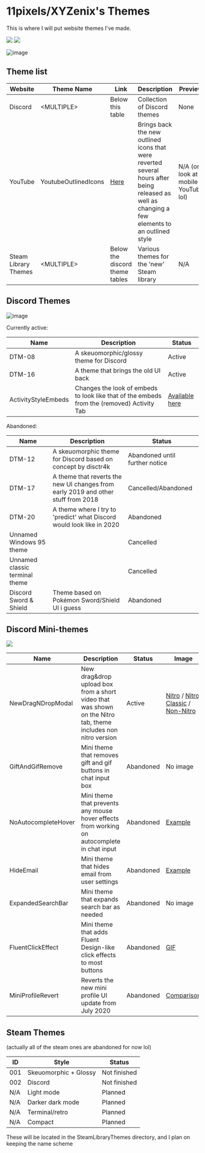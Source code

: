 # 11pixels/XYZenix's Themes

This is where I will put website themes I've made.

[![](https://img.shields.io/github/commit-activity/m/XYZenix/XYZenixThemes?color=4499ff&style=for-the-badge)](https://github.com/XYZenix/XYZenixThemes/commits/master)
[![](https://img.shields.io/github/last-commit/XYZenix/XYZenixThemes?style=for-the-badge)](https://github.com/XYZenix/XYZenixThemes/commits/master)

![image](https://user-images.githubusercontent.com/51988432/145855755-eb6e336a-06f9-4a1b-a10a-e0d5897d9af8.png)
## Theme list

Website | Theme Name | Link | Description | Preview
--------|------------|------|-------------|--------
Discord | \<MULTIPLE\> | Below this table | Collection of Discord themes | None
YouTube | YoutubeOutlinedIcons | [Here](https://github.com/XYZenix/XYZenixThemes/blob/master/YoutubeOutlinedIcons.css) | Brings back the new outlined icons that were reverted several hours after being released as well as changing a few elements to an outlined style | N/A (or look at mobile YouTube lol)
Steam Library Themes | \<MULTIPLE\> | Below the discord theme tables | Various themes for the 'new' Steam library | N/A

## Discord Themes

![image](https://user-images.githubusercontent.com/51988432/145855507-90b72bb4-816e-4f66-9f36-31a898da9b91.png)

Currently active:

Name | Description  | Status
-----|--------------|-------
DTM-08 | A skeuomorphic/glossy theme for Discord | Active
DTM-16 | A theme that brings the old UI back | Active
ActivityStyleEmbeds | Changes the look of embeds to look like that of the embeds from the (removed) Activity Tab | [Available here](https://github.com/XYZenix/ActivityStyleEmbeds)

Abandoned:

Name | Description  | Status
-----|--------------|-------
DTM-12 | A skeuomorphic theme for Discord based on concept by disctr4k | Abandoned until further notice
DTM-17 | A theme that reverts the new UI changes from early 2019 and other stuff from 2018 | Cancelled/Abandoned
DTM-20 | A theme where I try to 'predict' what Discord would look like in 2020 | Abandoned
Unnamed Windows 95 theme | | Cancelled
Unnamed classic terminal theme | | Cancelled
Discord Sword & Shield | Theme based on Pokémon Sword/Shield UI i guess | Abandoned

## Discord Mini-themes

![](https://cdn.discordapp.com/attachments/733624227378495488/812686431256444998/unknown.png)

Name | Description | Status | Image
-----|-------------|--------|------
NewDragNDropModal | New drag&drop upload box from a short video that was shown on the Nitro tab, theme includes non nitro version | Active |[Nitro](https://cdn.discordapp.com/attachments/581117911117070336/638606292843233310/unknown.png) / [Nitro Classic](https://cdn.discordapp.com/attachments/531523467636375554/590955254200401926/unknown.png) / [Non-Nitro](https://cdn.discordapp.com/attachments/531523467636375554/590955483863580682/unknown.png)
GiftAndGifRemove | Mini theme that removes gift and gif buttons in chat input box | Abandoned | No image
NoAutocompleteHover | Mini theme that prevents any mouse hover effects from working on autocomplete in chat input | Abandoned | [Example](https://cdn.discordapp.com/attachments/531523467636375554/590956266159996958/unknown.png)
HideEmail | Mini theme that hides email from user settings | Abandoned | [Example](https://cdn.discordapp.com/attachments/531523467636375554/590956519290306564/unknown.png)
ExpandedSearchBar | Mini theme that expands search bar as needed | Abandoned | No image
FluentClickEffect | Mini theme that adds Fluent Design-like click effects to most buttons | Abandoned | [GIF](https://cdn.discordapp.com/attachments/531523467636375554/590957041305255957/2019-06-19_20-31-52.gif)
MiniProfileRevert | Reverts the new mini profile UI update from July 2020 | Abandoned | [Comparison](https://i.imgur.com/UPmNSMH.png)


## Steam Themes
(actually all of the steam ones are abandoned for now lol)

ID | Style | Status
---|-------|-------
001 | Skeuomorphic + Glossy | Not finished
002 | Discord | Not finished
N/A | Light mode | Planned
N/A | Darker dark mode | Planned
N/A | Terminal/retro | Planned
N/A | Compact | Planned


These will be located in the SteamLibraryThemes directory, and I plan on keeping the name scheme
